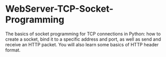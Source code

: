 # WebServer-TCP-Socket-Programming
The basics of socket programming for TCP connections in Python: how to create a socket, bind it to a specific address and port, as well as send and receive an HTTP packet. You will also learn some basics of HTTP header format.
